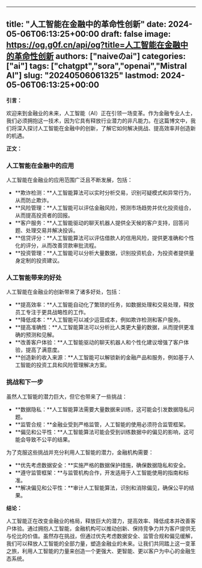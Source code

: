 
---
title: "人工智能在金融中的革命性创新"
date: 2024-05-06T06:13:25+00:00
draft: false
image: https://og.g0f.cn/api/og?title=人工智能在金融中的革命性创新
authors: ["naiveのai"]
categories: ["ai"]
tags: ["chatgpt","sora","openai","Mistral AI"]
slug: "20240506061325"
lastmod: 2024-05-06T06:13:25+00:00
---
**引言：**

欢迎来到金融业的未来，人工智能（AI）正在引领一场变革。作为金融专业人士，我们必须拥抱这一技术，因为它具有释放行业潜力的非凡能力。在这篇博文中，我们将深入探讨人工智能在金融中的创新，了解它如何解决挑战、提高效率并创造新的机遇。

**正文：**

### 人工智能在金融中的应用

人工智能在金融业的应用范围广泛且不断发展，包括：

- **欺诈检测：**人工智能算法可以实时分析交易，识别可疑模式和异常行为，从而防止欺诈。
- **风险管理：**人工智能可以评估金融风险，预测市场趋势并优化投资组合，从而提高投资者的回报。
- **客户服务：**人工智能驱动的聊天机器人提供全天候的客户支持，回答问题、处理交易并解决投诉。
- **信贷评分：**人工智能算法可以评估借款人的信用风险，提供更准确和个性化的评分，从而改善贷款审批流程。
- **投资管理：**人工智能可以分析大量数据，识别投资机会，为投资者提供量身定制的投资建议。

### 人工智能带来的好处

人工智能在金融业的创新带来了诸多好处，包括：

- **提高效率：**人工智能自动化了繁琐的任务，如数据处理和交易处理，释放员工专注于更具战略性的工作。
- **降低成本：**人工智能可以减少运营成本，例如欺诈检测和客户服务。
- **提高准确性：**人工智能算法可以分析比人类更大量的数据，从而提供更准确的预测和见解。
- **改善客户体验：**人工智能驱动的聊天机器人和个性化建议增强了客户体验，提高了满意度。
- **创造新的收入来源：**人工智能可以解锁新的金融产品和服务，例如基于人工智能的投资工具和风险管理解决方案。

### 挑战和下一步

虽然人工智能的潜力巨大，但它也带来了一些挑战：

- **数据隐私：**人工智能算法需要大量数据来训练，这可能会引发数据隐私问题。
- **监管合规：**金融业受到严格监管，人工智能的使用必须符合监管框架。
- **偏见和公平性：**人工智能算法可能会受到训练数据中的偏见的影响，这可能会导致不公平的结果。

为了克服这些挑战并充分利用人工智能的潜力，金融机构需要：

- **优先考虑数据安全：**实施严格的数据保护措施，确保数据隐私和安全。
- **遵守监管框架：**与监管机构合作，开发适用于人工智能使用的指南和标准。
- **解决偏见和公平性：**审计人工智能算法，识别和消除偏见，确保公平的结果。

**结论：**

人工智能正在改变金融业的格局，释放巨大的潜力，提高效率、降低成本并改善客户体验。通过拥抱人工智能，金融机构可以推动创新、保持竞争力并为客户提供无与伦比的价值。虽然存在挑战，但通过优先考虑数据安全、监管合规和偏见缓解，我们可以释放人工智能的全部力量，塑造金融业的未来。让我们共同踏上这一变革之旅，利用人工智能的力量来创造一个更强大、更智能、更以客户为中心的金融生态系统。
